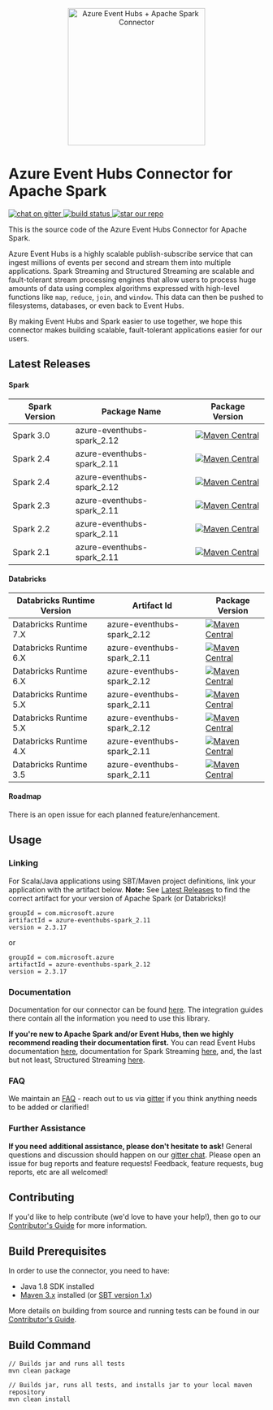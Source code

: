 <p align="center">
  <img src="event-hubs_spark.png" alt="Azure Event Hubs + Apache Spark Connector" width="270"/>
</p>

<h1>Azure Event Hubs Connector for Apache Spark</h1> 

<p>
  <a href="https://gitter.im/azure-event-hubs-spark">
    <img src="https://badges.gitter.im/gitterHQ/gitter.png" alt="chat on gitter">
  </a>
  <a href="https://travis-ci.org/Azure/azure-event-hubs-spark">
    <img src="https://travis-ci.org/Azure/azure-event-hubs-spark.svg?branch=master" alt="build status">
  </a>
  <a href="#star-our-repo">
    <img src="https://img.shields.io/github/stars/azure/azure-event-hubs-spark.svg?style=social&label=Stars" alt="star our repo">
  </a>
</p> 

This is the source code of the Azure Event Hubs Connector for Apache Spark. 

Azure Event Hubs is a highly scalable publish-subscribe service that can ingest millions of events per second and stream them into multiple applications. 
Spark Streaming and Structured Streaming are scalable and fault-tolerant stream processing engines that allow users to process huge amounts of data using 
complex algorithms expressed with high-level functions like `map`, `reduce`, `join`, and `window`. This data can then be pushed to 
filesystems, databases, or even back to Event Hubs.  

By making Event Hubs and Spark easier to use together, we hope this connector makes building scalable, fault-tolerant applications easier for our users. 

## Latest Releases

#### Spark
|Spark Version|Package Name|Package Version|
|-------------|------------|----------------|
|Spark 3.0|azure-eventhubs-spark_2.12|[![Maven Central](https://img.shields.io/badge/maven%20central-2.3.17-brightgreen.svg)](https://search.maven.org/#artifactdetails%7Ccom.microsoft.azure%7Cazure-eventhubs-spark_2.12%7C2.3.17%7Cjar)|
|Spark 2.4|azure-eventhubs-spark_2.11|[![Maven Central](https://img.shields.io/badge/maven%20central-2.3.17-brightgreen.svg)](https://search.maven.org/#artifactdetails%7Ccom.microsoft.azure%7Cazure-eventhubs-spark_2.11%7C2.3.17%7Cjar)|
|Spark 2.4|azure-eventhubs-spark_2.12|[![Maven Central](https://img.shields.io/badge/maven%20central-2.3.17-brightgreen.svg)](https://search.maven.org/#artifactdetails%7Ccom.microsoft.azure%7Cazure-eventhubs-spark_2.12%7C2.3.17%7Cjar)|
|Spark 2.3|azure-eventhubs-spark_2.11|[![Maven Central](https://img.shields.io/badge/maven%20central-2.3.17-brightgreen.svg)](https://search.maven.org/#artifactdetails%7Ccom.microsoft.azure%7Cazure-eventhubs-spark_2.11%7C2.3.17%7Cjar)|
|Spark 2.2|azure-eventhubs-spark_2.11|[![Maven Central](https://img.shields.io/badge/maven%20central-2.2.10-blue.svg)](https://search.maven.org/#artifactdetails%7Ccom.microsoft.azure%7Cazure-eventhubs-spark_2.11%7C2.2.10%7Cjar)|
|Spark 2.1|azure-eventhubs-spark_2.11|[![Maven Central](https://img.shields.io/badge/maven%20central-2.2.10-blue.svg)](https://search.maven.org/#artifactdetails%7Ccom.microsoft.azure%7Cazure-eventhubs-spark_2.11%7C2.2.10%7Cjar)|

#### Databricks
|Databricks Runtime Version|Artifact Id|Package Version|
|-------------|------------|----------------|
|Databricks Runtime 7.X|azure-eventhubs-spark_2.12|[![Maven Central](https://img.shields.io/badge/maven%20central-2.3.17-brightgreen.svg)](https://search.maven.org/#artifactdetails%7Ccom.microsoft.azure%7Cazure-eventhubs-spark_2.12%7C2.3.17%7Cjar)|
|Databricks Runtime 6.X|azure-eventhubs-spark_2.11|[![Maven Central](https://img.shields.io/badge/maven%20central-2.3.17-brightgreen.svg)](https://search.maven.org/#artifactdetails%7Ccom.microsoft.azure%7Cazure-eventhubs-spark_2.11%7C2.3.17%7Cjar)|
|Databricks Runtime 6.X|azure-eventhubs-spark_2.12|[![Maven Central](https://img.shields.io/badge/maven%20central-2.3.17-brightgreen.svg)](https://search.maven.org/#artifactdetails%7Ccom.microsoft.azure%7Cazure-eventhubs-spark_2.12%7C2.3.17%7Cjar)|
|Databricks Runtime 5.X|azure-eventhubs-spark_2.11|[![Maven Central](https://img.shields.io/badge/maven%20central-2.3.17-brightgreen.svg)](https://search.maven.org/#artifactdetails%7Ccom.microsoft.azure%7Cazure-eventhubs-spark_2.11%7C2.3.17%7Cjar)|
|Databricks Runtime 5.X|azure-eventhubs-spark_2.12|[![Maven Central](https://img.shields.io/badge/maven%20central-2.3.17-brightgreen.svg)](https://search.maven.org/#artifactdetails%7Ccom.microsoft.azure%7Cazure-eventhubs-spark_2.12%7C2.3.17%7Cjar)|
|Databricks Runtime 4.X|azure-eventhubs-spark_2.11|[![Maven Central](https://img.shields.io/badge/maven%20central-2.3.17-brightgreen.svg)](https://search.maven.org/#artifactdetails%7Ccom.microsoft.azure%7Cazure-eventhubs-spark_2.11%7C2.3.17%7Cjar)|
|Databricks Runtime 3.5|azure-eventhubs-spark_2.11|[![Maven Central](https://img.shields.io/badge/maven%20central-2.3.17-brightgreen.svg)](https://search.maven.org/#artifactdetails%7Ccom.microsoft.azure%7Cazure-eventhubs-spark_2.11%7C2.3.17%7Cjar)|

#### Roadmap

There is an open issue for each planned feature/enhancement. 

## Usage

### Linking 

For Scala/Java applications using SBT/Maven project definitions, link your application with the artifact below. 
**Note:** See [Latest Releases](#latest-releases) to find the correct artifact for your version of Apache Spark (or Databricks)!

    groupId = com.microsoft.azure
    artifactId = azure-eventhubs-spark_2.11
    version = 2.3.17

or

    groupId = com.microsoft.azure
    artifactId = azure-eventhubs-spark_2.12
    version = 2.3.17

### Documentation

Documentation for our connector can be found [here](docs/). The integration guides there contain all the information you need to use this library. 

**If you're new to Apache Spark and/or Event Hubs, then we highly recommend reading their documentation first.** You can read Event Hubs 
documentation [here](https://docs.microsoft.com/en-us/azure/event-hubs/event-hubs-what-is-event-hubs), documentation for Spark Streaming 
[here](https://spark.apache.org/docs/latest/streaming-programming-guide.html), and, the last but not least, Structured Streaming 
[here](https://spark.apache.org/docs/latest/structured-streaming-programming-guide.html). 

### FAQ

We maintain an [FAQ](FAQ.md) - reach out to us via [gitter](https://gitter.im/azure-event-hubs-spark/Lobby) 
if you think anything needs to be added or clarified!

### Further Assistance 

**If you need additional assistance, please don't hesitate to ask!** General questions and discussion should happen on our 
[gitter chat](https://gitter.im/azure-event-hubs-spark). Please open an issue for bug reports and feature requests! Feedback, feature 
requests, bug reports, etc are all welcomed!

## Contributing 

If you'd like to help contribute (we'd love to have your help!), then go to our [Contributor's Guide](/.github/CONTRIBUTING.md) for more information. 

## Build Prerequisites

In order to use the connector, you need to have:

- Java 1.8 SDK installed
- [Maven 3.x](https://maven.apache.org/download.cgi) installed (or [SBT version 1.x](https://www.scala-sbt.org/1.x/docs/index.html))

More details on building from source and running tests can be found in our [Contributor's Guide](/.github/CONTRIBUTING.md). 

## Build Command
    
	// Builds jar and runs all tests
	mvn clean package
	
	// Builds jar, runs all tests, and installs jar to your local maven repository
	mvn clean install
	
